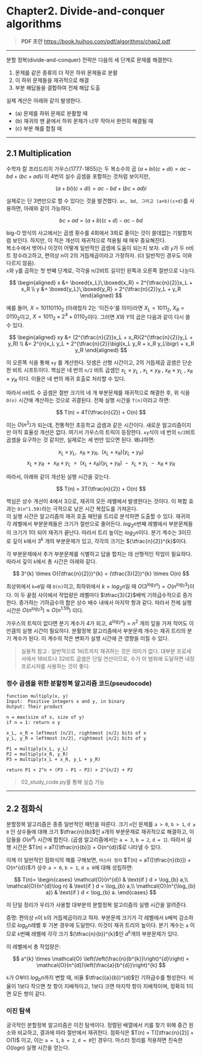 # Chapter2. Divide-and-conquer algorithms

> **PDF 초안** <https://book.huihoo.com/pdf/algorithms/chap2.pdf>

---
분할 정복(divide-and-conquer) 전략은 다음의 세 단계로 문제를 해결한다. <br/>
1. 문제를 같은 종류의 더 작은 하위 문제들로 분활 <br/>
2. 이 하위 문제들을 재귀적으로 해결 <br/>
3. 부분 해답들을 결합하여 전체 해답 도출 <br/>

실제 계산은 아래와 같이 발생한다.
* (a) 문제를 하위 문제로 분활할 때
* (b) 재귀의 맨 끝에서 하위 문제가 너무 작아서 완전히 해결될 때
* (c) 부분 해를 합칠 때

---

## 2.1 Multiplication
수학자 칼 프리드리히 가우스(1777-1855)는 두 복소수의 곱 $(a + bi)(c + di) = ac - bd + (bc + ad)i$ 이 4번의 실수 곱셈을 포함하는 것처럼 보이지만, 

$$
(a + bi)(c + di) = ac - bd + (bc + ad)i
$$

실제로는 단 3번만으로 할 수 있다는 것을 발견했다. `ac, bd, 그리고 (a+b)(c+d)`를 사용하면, 아래와 같이 가능하다.

$$
bc + ad = (a+b)(c+d) -ac -bd
$$

big-O 방식의 사고에서는 곱셈 횟수를 4회에서 3회로 줄이는 것이 쓸데없는 기발함처럼 보인다. 하지만, 이 적은 개선이 재귀적으로 적용될 때 매우 중요해진다. <br/>
복소수에서 벗어나 이것이 어떻게 일반적인 곱셈에 도움이 되는지 보자. `x`와 `y`가 두 n비트 정수라고하고, 편의상 n이 2의 거듭제곱이라고 가정하자. (더 일반적인 경우도 이와 다르지 않음). <br/>
`x`와 `y`를 곱하는 첫 번째 단계로, 각각을 n/2비트 길이인 왼쪽과 오른쪽 절반으로 나눈다.


$$
\begin{aligned}
x &= \boxed{x_L}\,\boxed{x_R} = 2^{\tfrac{n}{2}}x_L + x_R \\
y &= \boxed{y_L}\,\boxed{y_R} = 2^{\tfrac{n}{2}}y_L + y_R
\end{aligned}
$$

예를 들어, $X = 10110110_{2}$ (아래첨자 $2$는 ‘이진수’를 의미)라면 $X_{L} = 1011_{2}$, $X_{R} = 0110_{2}$이고, $X = 1011_{2} \times 2^{4} + 0110_{2}$이다. 그러면 $X$와 $Y$의 곱은 다음과 같이 다시 쓸 수 있다.

$$
\begin{aligned}
xy &= (2^{\tfrac{n}{2}}x_L + x_R)(2^{\tfrac{n}{2}}y_L + y_R) \\
   &= 2^{n}x_L y_L + 2^{\tfrac{n}{2}}\bigl(x_L y_R + x_R y_L\bigr) + x_R y_R
\end{aligned}
$$

이 오른쪽 식을 통해 `xy`	를 계산한다. 덧셈은 선형 시간이고, 2의 거듭제곱 곱셈은 단순한 비트 시프트이다. 핵심은 네 번의 `n/2` 비트 곱셈인 $x_{L}$ $\times$ $y_{L}$ , $x_{L}$ $\times$ $y_{R}$ , $x_{R}$ $\times$ $y_{L}$ , $x_{R}$ $\times$ $y_{R}$ 이다. 이들은 네 번의 재귀 호출로 처리할 수 있다.

따라서 n비트 수 곱셈은 절반 크기의 네 개 부분문제를 재귀적으로 해결한 후, 위 식을 `O(n)` 시간에 계산하는 것으로 귀결된다. 전체 실행 시간을 `T(n)`이라고 하면:

$$
T(n) = 4T(\tfrac{n}{2}) + O(n)
$$

이는 $O(n^{2})$가 되는데, 전통적인 초등학교 곱셈과 같은 시간이다. 새로운 알고리즘이지만 아직 효율성 개선은 없다. 여기서 가우스의 트릭이 등장한다. `xy`식이 네 번의 `n/2`비트 곱셈을 요구하는 것 같지만, 실제로는 세 번만 있으면 된다. 왜냐하면:

$$x_{L}\times y_{L} ,\enspace	 x_{R}\times y_{R} ,\enspace	 (x_{L}+x_{R})(y_{L}+y_{R})$$
$$
x_{L}\times y_{R}\enspace+\enspace x_{R}\times y_{L}
\enspace=\enspace
(x_{L}+x_{R})(y_{L}+y_{R})
\enspace-\enspace
x_{L}\times y_{L}
\enspace-\enspace
x_{R}\times y_{R}
$$

따라서, 아래와 같이 개선된 실행 시간을 갖는다.

$$
T(n) = 3T(\tfrac{n}{2}) + O(n)
$$

핵심은 상수 개선이 4에서 3으로, 재귀의 모든 레벨에서 발생한다는 것이다. 이 복합 효과는 `O(n^1.59)`라는 극적으로 낮은 시간 복잡도를 가져온다. <br/>
이 실행 시간은 알고리즘의 재귀 호출 패턴을 트리로 분석하면 도출할 수 있다. 재귀의 각 레벨에서 부분문제들은 크기가 절반으로 줄어든다. $log_{2}n$번째 레벨에서 부분문제들이 크기가 1이 되어 재귀가 끝난다. 따라서 트리 높이는 $log_{2}n$이다. 분기 계수는 3이므로 깊이 `k`에서 $3^{k}$ 개의 부분문제가 있고, 각각의 크기는 ${\tfrac{n}{2}}^{k}$이다.

각 부분문제에서 추가 부분문제를 식별하고 답을 합치는 데 선형적인 작업이 필요하다. 따라서 깊이 `k`에서 총 시간은 아래와 같다.

$$
3^{k} \times O({\tfrac{n}{2}})^{k} = (\tfrac{3}{2})^{k} \times O(n)
$$

최상위에서 `k=0`일 때 `O(n)`이고, 최하위에서 $k=log_{2}n$일 때 $O(3^{log_{2}n}) = O(n^{log_{2}3})$이다. 이 두 끝점 사이에서 작업량은 레벨마다 $\tfrac{3}{2}$배씩 기하급수적으로 증가한다. 증가하는 기하급수의 합은 상수 배수 내에서 마지막 항과 같다. 따라서 전체 실행 시간은 $O(n^{log_{2}3}) ≈ O(n^{1.59})$ 이다.

가우스의 트릭이 없다면 분기 계수가 4가 되고, $4^{log_{2}n}) = n^2$ 개의 잎을 가져 적어도 이만큼의 실행 시간이 필요하다. 분활정복 알고리즘에서 부분문제 개수는 재귀 트리의 분기 계수가 된다. 이 계수의 작은 변화가 실행 시간에 큰 영향을 미칠 수 있다.

> 실용적 참고 : 일반적으로 1비트까지 재귀하는 것은 의미가 없다. 대부분 프로세서에서 16비트나 32비트 곱셈은 단일 연산이므로, 수가 이 범위에 도달하면 내장 프로시저를 사용하는 것이 좋다.

### 정수 곱셈을 위한 분할정복 알고리즘 코드(pseudocode)
```pseudocode
function multiply(x, y)
Input:  Positive integers x and y, in binary
Output: Their product

n = max(size of x, size of y)
if n = 1: return x y

x_L, x_R = leftmost ⌈n/2⌉, rightmost ⌊n/2⌋ bits of x
y_L, y_R = leftmost ⌈n/2⌉, rightmost ⌊n/2⌋ bits of y

P1 = multiply(x_L, y_L)
P2 = multiply(x_R, y_R)
P3 = multiply(x_L + x_R, y_L + y_R)

return P1 × 2^n + (P3 − P1 − P2) × 2^{n/2} + P2

```
> 02_study_code.py를 통해 실습 가능

---

## 2.2 점화식
분할정복 알고리즘은 종종 일반적인 패턴을 따른다. 크기 `n`인 문제를 `a > 0`, `b > 1`, `d ≥ 0` 인 상수들에 대해 크기 $\tfrac{n}{b}$인 `a`개의 부분문제로 재귀적으로 해결하고, 이 답들을 $O(n^{d})$ 시간에 합친다. (곱셈 알고리즘에서는 `a = 3`, `b = 2`, `d = 1`). 따라서 실행 시간은 $T(n) = aT([\tfrac{n}{b}]) + O(n^{d})$로 나타낼 수 있다.

이제 이 일반적인 점화식의 해를 구해보면, `마스터 정리` $T(n) = aT([\tfrac{n}{b}]) + O(n^{d})$가 상수 `a > 0`, `b > 1`, `d ≥ 0`에 대해 성립하면:

$$
T(n)=
\begin{cases}
\mathcal{O}(n^{d})              & \text{if } d > \log_{b} a,\\
\mathcal{O}(n^{d}\log n)        & \text{if } d = \log_{b} a,\\
\mathcal{O}(n^{\log_{b} a})     & \text{if } d < \log_{b} a.
\end{cases}
$$



이 단일 정리가 우리가 사용할 대부분의 분할정복 알고리즘의 실행 시간을 알려준다.

증명: 편의상 `n`이 `b`의 거듭제곱이라고 하자. 부분문제 크기가 각 레벨에서 `b`배씩 감소하므로 $log_{b}n$레벨 후 기본 경우에 도달한다. 이것이 재귀 트리의 높이다. 분기 계수는 `a` 이므로 `k`번째 레벨에 각각 크기 $(\tfrac{n}{b})^{k}$인 $a^{k}$개의 부분문제가 있다.

이 레벨에서 총 작업량은:

$$
a^{k} \times \mathcal{O} \left(\left(\frac{n}{b^{k}}\right)^{d}\right)
= \mathcal{O}(n^{d})\left(\frac{a}{b^{d}}\right)^{k}
$$

`k`가 O부터 $log_{b}n$까지 변할 때, 비율 $\tfrac({a}{b})^{d}$인 기하급수를 형성한다. 비율이 1보다 작으면 첫 항이 지배적이고, 1보다 크면 마지막 항이 지배적이며, 정확히 1이면 모든 항이 같다.

### 이진 탐색
궁극적인 분할정복 알고리즘은 이진 탐색이다. 정렬된 배열에서 키를 찾기 위해 중간 원소와 비교하고, 결과에 따라 절반에서 재귀한다. 점화식은 $T(n) = T([\tfrac{n}{2}] + O(1)$ 이고, 이는 `a = 1`, `b = 2`, `d = 0`인 경우다. 마스터 정리를 적용하면 친숙한 $O(logn)$ 실행 시간을 얻는다.



